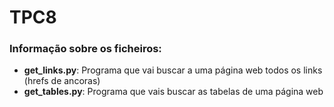 # TPC8

### Informação sobre os ficheiros:
* **get_links.py**: Programa que vai buscar a uma página web todos os links (hrefs de ancoras)
* **get_tables.py**: Programa que vais buscar as tabelas de uma página web
